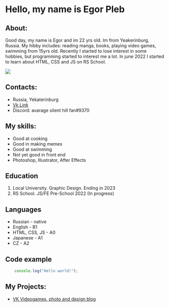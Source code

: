 # Hello, my name is Egor Pleb



## About:
Good day, my name is Egor and im 22 yrs old. Im from Yeakerinburg, Russia. My hibby includes: reading manga, books, playing video games, swimming from 15yrs old. Recently I started to lose interest in some hobbies, but programming started to interest me a lot.  In june 2022 I started to learn about HTML, CSS and JS on RS School.

![](https://sun9-41.userapi.com/s/v1/if2/ueP_LcH6SQbAlit4Mv5_JifbJpPJyQD4slSJY9TZ8X-1X0VOETQ14srKJGYcnTsiCHGI6kZowiDWysbEsA551Ex4.jpg?size=1080x1350&quality=96&type=album)

## Contacts:

+ Russia, Yekaterinburg 
+ [Vk Link](https://vk.com/nmlsskingg "Vk Link")
+ Discord: avarage silent hill fan#9370

## My skills: 

+ Good at cooking
+ Good in making memes
+ Good at swimming 
+ Not yet good in front end
+ Photoshop, Illustrator, After Effects

## Education

1. Local University. Graphic Design. Ending in 2023
2. RS School. JS/FE Pre-School 2022 (In progress)

## Languages 

+ Russian - native
+ English - B1
+ HTML, CSS, JS - A0
+ Japanese - A1
+ CZ - A2

## Code example

```javascript
	console.log("Hello world!");
```
## My Projects: 

+ [VK Videogames, photo and design blog](https://vk.com/namelss "VK Videogames, photo and design blog")
